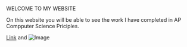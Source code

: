 WELCOME TO MY WEBSITE

On this website you will be able to see the work I have completed in AP Compputer Science Priciples.

[Link](url) and ![Image](src)
```

